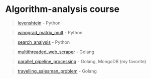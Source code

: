 # Algorithm-analysis course

> [levenshtein](./01_levenshtein/) - Python

> [winograd_matrix_mult](./02_winograd_matrix_mult/) - Python

> [search_analysis](./03_search_analysis/) - Python

> [multithreaded_web_scraper](./04_multithreaded_web_scraper/) - Golang

> [parallel_pipeline_processing](./05_parallel_pipeline_processing/) - Golang, MongoDB (my favorite)

> [travelling_salesman_problem](./06_travelling_salesman_problem/) - Golang
